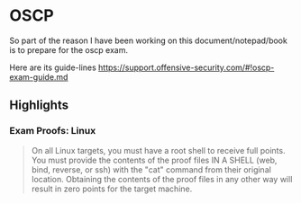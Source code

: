 # OSCP

So part of the reason I have been working on this document/notepad/book is to prepare for the oscp exam.

Here are its guide-lines
https://support.offensive-security.com/#!oscp-exam-guide.md

## Highlights

### Exam Proofs: Linux



> On all Linux targets, you must have a root shell to receive full points. You must provide the contents of the proof files IN A SHELL (web, bind, reverse, or ssh) with the "cat" command from their original location. Obtaining the contents of the proof files in any other way will result in zero points for the target machine.
